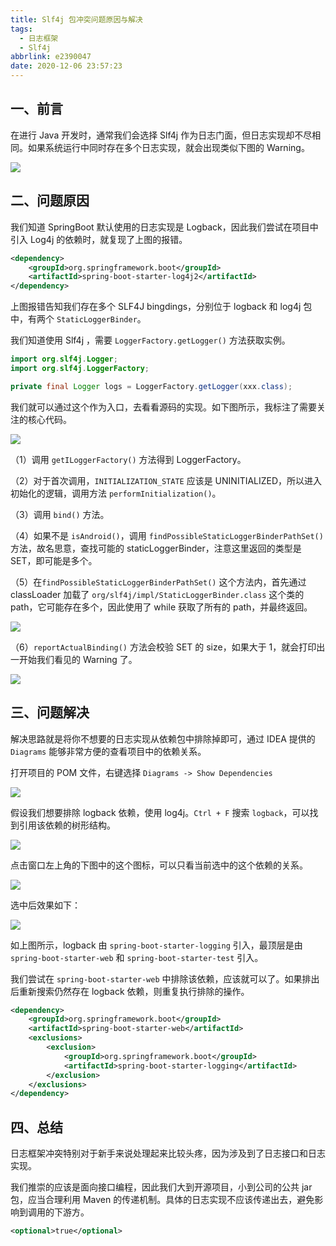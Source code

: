 ```yaml
---
title: Slf4j 包冲突问题原因与解决
tags: 
  - 日志框架
  - Slf4j
abbrlink: e2390047
date: 2020-12-06 23:57:23
---
```


## 一、前言

在进行 Java 开发时，通常我们会选择 Slf4j 作为日志门面，但日志实现却不尽相同。如果系统运行中同时存在多个日志实现，就会出现类似下图的 Warning。

![](https://cdn.jsdelivr.net/gh/jitwxs/cdn/blog/posts/202012/20201206230550.png)

## 二、问题原因

我们知道 SpringBoot 默认使用的日志实现是 Logback，因此我们尝试在项目中引入 Log4j 的依赖时，就复现了上图的报错。

```xml
<dependency>
    <groupId>org.springframework.boot</groupId>
    <artifactId>spring-boot-starter-log4j2</artifactId>
</dependency>
```

上图报错告知我们存在多个 SLF4J bingdings，分别位于 logback 和 log4j 包中，有两个 `StaticLoggerBinder`。

我们知道使用 Slf4j ，需要 `LoggerFactory.getLogger()`  方法获取实例。

```java
import org.slf4j.Logger;
import org.slf4j.LoggerFactory;

private final Logger logs = LoggerFactory.getLogger(xxx.class);
```

我们就可以通过这个作为入口，去看看源码的实现。如下图所示，我标注了需要关注的核心代码。

![](https://cdn.jsdelivr.net/gh/jitwxs/cdn/blog/posts/202012/20201206232119.png)

（1）调用 `getILoggerFactory()` 方法得到 LoggerFactory。

（2）对于首次调用，`INITIALIZATION_STATE` 应该是 UNINITIALIZED，所以进入初始化的逻辑，调用方法 `performInitialization()`。

（3）调用 `bind()` 方法。

（4）如果不是 `isAndroid()`，调用 `findPossibleStaticLoggerBinderPathSet()` 方法，故名思意，查找可能的 staticLoggerBinder，注意这里返回的类型是 SET，即可能是多个。

（5）在`findPossibleStaticLoggerBinderPathSet()` 这个方法内，首先通过 classLoader 加载了 `org/slf4j/impl/StaticLoggerBinder.class` 这个类的 path，它可能存在多个，因此使用了 while 获取了所有的 path，并最终返回。

![](https://cdn.jsdelivr.net/gh/jitwxs/cdn/blog/posts/202012/20201206232900.png)

（6）`reportActualBinding()` 方法会校验 SET 的 size，如果大于 1，就会打印出一开始我们看见的 Warning 了。

![](https://cdn.jsdelivr.net/gh/jitwxs/cdn/blog/posts/202012/20201206233518.png)

## 三、问题解决

解决思路就是将你不想要的日志实现从依赖包中排除掉即可，通过 IDEA 提供的 `Diagrams` 能够非常方便的查看项目中的依赖关系。

打开项目的 POM 文件，右键选择 `Diagrams -> Show Dependencies`

![](https://cdn.jsdelivr.net/gh/jitwxs/cdn/blog/posts/202012/20201206233647.png)

假设我们想要排除 logback 依赖，使用 log4j。`Ctrl + F` 搜索 `logback`，可以找到引用该依赖的树形结构。

![](https://cdn.jsdelivr.net/gh/jitwxs/cdn/blog/posts/202012/20201206234031.png)

点击窗口左上角的下图中的这个图标，可以只看当前选中的这个依赖的关系。

![](https://cdn.jsdelivr.net/gh/jitwxs/cdn/blog/posts/202012/20201206234108.png)

选中后效果如下：

![](https://cdn.jsdelivr.net/gh/jitwxs/cdn/blog/posts/202012/20201206234057.png)

如上图所示，logback 由 `spring-boot-starter-logging` 引入，最顶层是由 `spring-boot-starter-web` 和 `spring-boot-starter-test` 引入。

我们尝试在 `spring-boot-starter-web` 中排除该依赖，应该就可以了。如果排出后重新搜索仍然存在 logback 依赖，则重复执行排除的操作。

```xml
<dependency>
    <groupId>org.springframework.boot</groupId>
    <artifactId>spring-boot-starter-web</artifactId>
    <exclusions>
        <exclusion>
            <groupId>org.springframework.boot</groupId>
            <artifactId>spring-boot-starter-logging</artifactId>
        </exclusion>
    </exclusions>
</dependency>
```

## 四、总结

日志框架冲突特别对于新手来说处理起来比较头疼，因为涉及到了日志接口和日志实现。

我们推崇的应该是面向接口编程，因此我们大到开源项目，小到公司的公共 jar 包，应当合理利用 Maven 的传递机制。具体的日志实现不应该传递出去，避免影响到调用的下游方。

```xml
<optional>true</optional>
```
